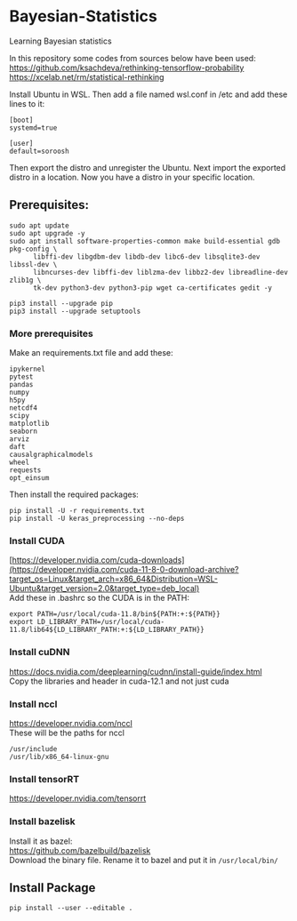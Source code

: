 # Bayesian-Statistics
Learning Bayesian statistics

In this repository some codes from sources below have been used:\
https://github.com/ksachdeva/rethinking-tensorflow-probability \
https://xcelab.net/rm/statistical-rethinking


Install Ubuntu in WSL. Then add a file named wsl.conf in /etc and add these lines to it:
```
[boot]
systemd=true

[user]
default=soroosh
```
Then export the distro and unregister the Ubuntu. Next import the exported distro in a location. Now you have a distro in your specific location.

## Prerequisites:
```
sudo apt update
sudo apt upgrade -y
sudo apt install software-properties-common make build-essential gdb pkg-config \
      libffi-dev libgdbm-dev libdb-dev libc6-dev libsqlite3-dev libssl-dev \
      libncurses-dev libffi-dev liblzma-dev libbz2-dev libreadline-dev zlib1g \
      tk-dev python3-dev python3-pip wget ca-certificates gedit -y
```

```
pip3 install --upgrade pip
pip3 install --upgrade setuptools
```
### More prerequisites
Make an requirements.txt file and add these:
```
ipykernel
pytest
pandas
numpy
h5py
netcdf4
scipy
matplotlib
seaborn
arviz
daft
causalgraphicalmodels
wheel
requests
opt_einsum
```
Then install the required packages:
```
pip install -U -r requirements.txt
pip install -U keras_preprocessing --no-deps
```
### Install CUDA
[https://developer.nvidia.com/cuda-downloads](https://developer.nvidia.com/cuda-11-8-0-download-archive?target_os=Linux&target_arch=x86_64&Distribution=WSL-Ubuntu&target_version=2.0&target_type=deb_local) \
Add these in .bashrc so the CUDA is in the PATH:
```
export PATH=/usr/local/cuda-11.8/bin${PATH:+:${PATH}}
export LD_LIBRARY_PATH=/usr/local/cuda-11.8/lib64${LD_LIBRARY_PATH:+:${LD_LIBRARY_PATH}}
```
### Install cuDNN
https://docs.nvidia.com/deeplearning/cudnn/install-guide/index.html \
Copy the libraries and header in cuda-12.1 and not just cuda
### Install nccl
https://developer.nvidia.com/nccl \
These will be the paths for nccl
```
/usr/include
/usr/lib/x86_64-linux-gnu
```
### Install tensorRT
https://developer.nvidia.com/tensorrt
### Install bazelisk
Install it as bazel: \
https://github.com/bazelbuild/bazelisk \
Download the binary file. Rename it to bazel and put it in `/usr/local/bin/`

## Install Package
`pip install --user --editable .`
